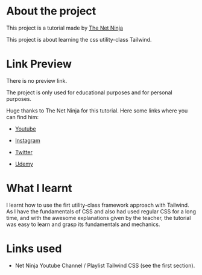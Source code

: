 # About the project
This project is a tutorial made by [The Net Ninja](https://youtube.com/playlist?list=PL4cUxeGkcC9gpXORlEHjc5bgnIi5HEGhw)

This project is about learning the css utility-class Tailwind.

# Link Preview

There is no preview link.

The project is only used for educational purposes and for personal purposes.

Huge thanks to The Net Ninja for this tutorial.
Here some links where you can find him:

- [Youtube](https://www.youtube.com/@NetNinja)

- [Instagram](https://www.instagram.com/thenetninja/)

- [Twitter](https://twitter.com/thenetninjauk)

- [Udemy](https://www.udemy.com/user/47fd83f6-5e4a-4e87-a0f0-519ac51f91b6/)


# What I learnt

I learnt how to use the firt utility-class framework approach with Tailwind.
As I have the fundamentals of CSS and also had used regular CSS for a long time,
and with the awesome explanations given by the teacher, the tutorial was easy
to learn and grasp its fundamentals and mechanics.


# Links used
- Net Ninja Youtube Channel / Playlist Tailwind CSS (see the first section).


